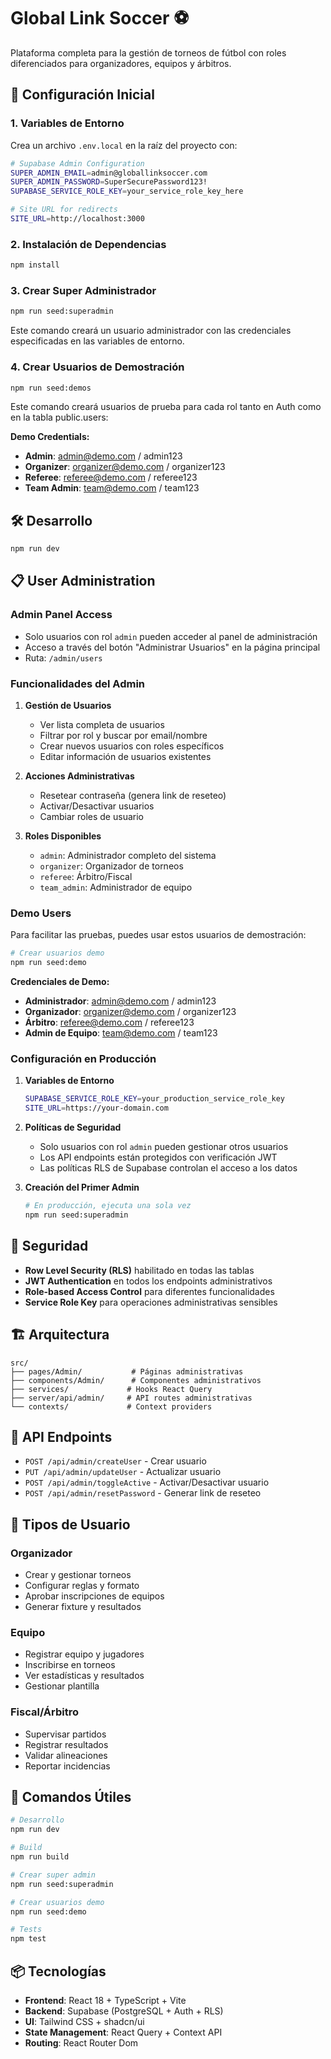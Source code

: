 
# Global Link Soccer ⚽

Plataforma completa para la gestión de torneos de fútbol con roles diferenciados para organizadores, equipos y árbitros.

## 🚀 Configuración Inicial

### 1. Variables de Entorno

Crea un archivo `.env.local` en la raíz del proyecto con:

```bash
# Supabase Admin Configuration
SUPER_ADMIN_EMAIL=admin@globallinksoccer.com
SUPER_ADMIN_PASSWORD=SuperSecurePassword123!
SUPABASE_SERVICE_ROLE_KEY=your_service_role_key_here

# Site URL for redirects
SITE_URL=http://localhost:3000
```

### 2. Instalación de Dependencias

```bash
npm install
```

### 3. Crear Super Administrador

```bash
npm run seed:superadmin
```

Este comando creará un usuario administrador con las credenciales especificadas en las variables de entorno.

### 4. Crear Usuarios de Demostración

```bash
npm run seed:demos
```

Este comando creará usuarios de prueba para cada rol tanto en Auth como en la tabla public.users:

**Demo Credentials:**
- **Admin**: admin@demo.com / admin123
- **Organizer**: organizer@demo.com / organizer123  
- **Referee**: referee@demo.com / referee123
- **Team Admin**: team@demo.com / team123

## 🛠 Desarrollo

```bash
npm run dev
```

## 📋 User Administration

### Admin Panel Access

- Solo usuarios con rol `admin` pueden acceder al panel de administración
- Acceso a través del botón "Administrar Usuarios" en la página principal
- Ruta: `/admin/users`

### Funcionalidades del Admin

1. **Gestión de Usuarios**
   - Ver lista completa de usuarios
   - Filtrar por rol y buscar por email/nombre
   - Crear nuevos usuarios con roles específicos
   - Editar información de usuarios existentes

2. **Acciones Administrativas**
   - Resetear contraseña (genera link de reseteo)
   - Activar/Desactivar usuarios
   - Cambiar roles de usuario

3. **Roles Disponibles**
   - `admin`: Administrador completo del sistema
   - `organizer`: Organizador de torneos
   - `referee`: Árbitro/Fiscal
   - `team_admin`: Administrador de equipo

### Demo Users

Para facilitar las pruebas, puedes usar estos usuarios de demostración:

```bash
# Crear usuarios demo
npm run seed:demo
```

**Credenciales de Demo:**
- **Administrador**: admin@demo.com / admin123
- **Organizador**: organizer@demo.com / organizer123
- **Árbitro**: referee@demo.com / referee123
- **Admin de Equipo**: team@demo.com / team123

### Configuración en Producción

1. **Variables de Entorno**
   ```bash
   SUPABASE_SERVICE_ROLE_KEY=your_production_service_role_key
   SITE_URL=https://your-domain.com
   ```

2. **Políticas de Seguridad**
   - Solo usuarios con rol `admin` pueden gestionar otros usuarios
   - Los API endpoints están protegidos con verificación JWT
   - Las políticas RLS de Supabase controlan el acceso a los datos

3. **Creación del Primer Admin**
   ```bash
   # En producción, ejecuta una sola vez
   npm run seed:superadmin
   ```

## 🔐 Seguridad

- **Row Level Security (RLS)** habilitado en todas las tablas
- **JWT Authentication** en todos los endpoints administrativos
- **Role-based Access Control** para diferentes funcionalidades
- **Service Role Key** para operaciones administrativas sensibles

## 🏗 Arquitectura

```
src/
├── pages/Admin/           # Páginas administrativas
├── components/Admin/      # Componentes administrativos
├── services/             # Hooks React Query
├── server/api/admin/     # API routes administrativas
└── contexts/             # Context providers
```

## 📝 API Endpoints

- `POST /api/admin/createUser` - Crear usuario
- `PUT /api/admin/updateUser` - Actualizar usuario
- `POST /api/admin/toggleActive` - Activar/Desactivar usuario  
- `POST /api/admin/resetPassword` - Generar link de reseteo

## 🎯 Tipos de Usuario

### Organizador
- Crear y gestionar torneos
- Configurar reglas y formato
- Aprobar inscripciones de equipos
- Generar fixture y resultados

### Equipo
- Registrar equipo y jugadores
- Inscribirse en torneos
- Ver estadísticas y resultados
- Gestionar plantilla

### Fiscal/Árbitro
- Supervisar partidos
- Registrar resultados
- Validar alineaciones
- Reportar incidencias

## 🔧 Comandos Útiles

```bash
# Desarrollo
npm run dev

# Build
npm run build

# Crear super admin
npm run seed:superadmin

# Crear usuarios demo
npm run seed:demo

# Tests
npm test
```

## 📦 Tecnologías

- **Frontend**: React 18 + TypeScript + Vite
- **Backend**: Supabase (PostgreSQL + Auth + RLS)
- **UI**: Tailwind CSS + shadcn/ui
- **State Management**: React Query + Context API
- **Routing**: React Router Dom

